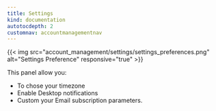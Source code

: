 ```yaml
---
title: Settings
kind: documentation
autotocdepth: 2
customnav: accountmanagementnav
---
```


{{< img src="account_management/settings/settings_preferences.png" alt="Settings Preference" responsive="true" >}}

This panel allow you: 

* To chose your timezone
* Enable Desktop notifications
* Custom your Email subscription parameters.
